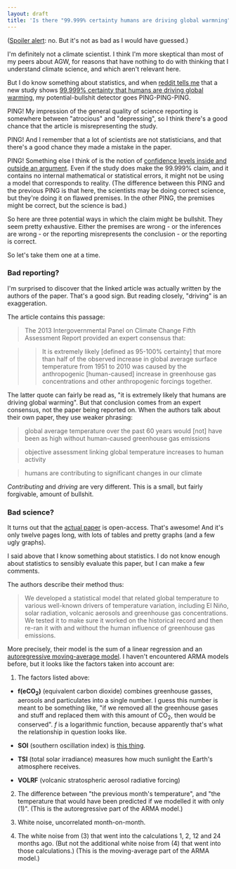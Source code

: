 ```yaml
---
layout: draft
title: 'Is there "99.999% certainty humans are driving global warmning"?'
---
```

([Spoiler alert](http://en.wikipedia.org/wiki/Betteridge%27s_law_of_headlines): no. But it's not as bad as I would have guessed.)

I'm definitely not a climate scientist. I think I'm more skeptical than most of my peers about AGW, for reasons that have nothing to do with thinking that I understand climate science, and which aren't relevant here.

But I do know something about statistics, and when [reddit tells me](http://www.reddit.com/r/science/comments/2ff60m/new_study_concludes_that_there_is_99999_certainty/) that a new study shows [99.999% certainty that humans are driving global warming](http://theconversation.com/99-999-certainty-humans-are-driving-global-warming-new-study-29911), my potential-bullshit detector goes PING-PING-PING.

PING! My impression of the general quality of science reporting is somewhere between "atrocious" and "depressing", so I think there's a good chance that the article is misrepresenting the study.

PING! And I remember that a lot of scientists are not statisticians, and that there's a good chance they made a mistake in the paper.

PING! Something else I think of is the notion of [confidence levels inside and outside an argument](http://lesswrong.com/lw/3be/confidence_levels_inside_and_outside_an_argument/). Even if the study does make the 99.999% claim, and it contains no internal mathematical or statistical errors, it might not be using a model that corresponds to reality. (The difference between this PING and the previous PING is that here, the scientists may be doing correct science, but they're doing it on flawed premises. In the other PING, the premises might be correct, but the science is bad.)

So here are three potential ways in which the claim might be bullshit. They seem pretty exhaustive. Either the premises are wrong - or the inferences are wrong - or the reporting misrepresents the conclusion - or the reporting is correct.

So let's take them one at a time.

### Bad reporting?

I'm surprised to discover that the linked article was actually written by the authors of the paper. That's a good sign. But reading closely, "driving" is an exaggeration.

The article contains this passage:

> The 2013 Intergovernmental Panel on Climate Change Fifth Assessment Report provided an expert consensus that:

> > It is extremely likely [defined as 95-100% certainty] that more than half of the observed increase in global average surface temperature from 1951 to 2010 was caused by the anthropogenic [human-caused] increase in greenhouse gas concentrations and other anthropogenic forcings together.

The latter quote can fairly be read as, "it is extremely likely that humans are driving global warming". But that conclusion comes from an expert consensus, not the paper being reported on. When the authors talk about their own paper, they use weaker phrasing:

> global average temperature over the past 60 years would [not] have been as high without human-caused greenhouse gas emissions

> objective assessment linking global temperature increases to human activity

> humans are contributing to significant changes in our climate

*Contributing* and *driving* are very different. This is a small, but fairly forgivable, amount of bullshit.

### Bad science?

It turns out that the [actual paper](http://www.sciencedirect.com/science/article/pii/S2212096314000163) is open-access. That's awesome! And it's only twelve pages long, with lots of tables and pretty graphs (and a few ugly graphs).

I said above that I know something about statistics. I do not know enough about statistics to sensibly evaluate this paper, but I can make a few comments.

The authors describe their method thus:

> We developed a statistical model that related global temperature to various well-known drivers of temperature variation, including El Niño, solar radiation, volcanic aerosols and greenhouse gas concentrations. We tested it to make sure it worked on the historical record and then re-ran it with and without the human influence of greenhouse gas emissions.

More precisely, their model is the sum of a linear regression and an [autoregressive moving-average model](http://en.wikipedia.org/wiki/Autoregressive%E2%80%93moving-average_model). I haven't encountered ARMA models before, but it looks like the factors taken into account are:

1. The factors listed above:

  - **f(eCO<sub>2</sub>)** (equivalent carbon dioxide) combines greenhouse gasses, aerosols and particulates into a single number. I guess this number is meant to be something like, "if we removed all the greenhouse gases and stuff and replaced them with this amount of CO<sub>2</sub>, then <some relevant factor like the amount of heat sent back to Earth by the atmosphere> would be conserved". *f* is a logarithmic function, because apparently that's what the relationship in question looks like.

  - **SOI** (southern oscillation index) is [this thing](http://en.wikipedia.org/wiki/El_Ni%C3%B1o_Southern_Oscillation).

  - **TSI** (total solar irradiance) measures how much sunlight the Earth's atmosphere receives.

  - **VOLRF** (volcanic stratospheric aerosol radiative forcing) 

2. The difference between "the previous month's temperature", and "the temperature that would have been predicted if we modelled it with only (1)". (This is the autoregressive part of the ARMA model.)

3. White noise, uncorrelated month-on-month.

4. The white noise from (3) that went into the calculations 1, 2, 12 and 24 months ago. (But not the additional white noise from (4) that went into those calculations.) (This is the moving-average part of the ARMA model.)
